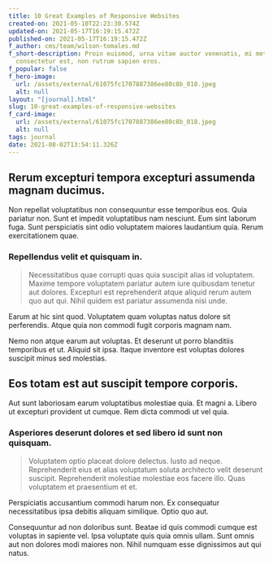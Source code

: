 ```yaml
---
title: 10 Great Examples of Responsive Websites
created-on: 2021-05-10T22:23:30.574Z
updated-on: 2021-05-17T16:19:15.472Z
published-on: 2021-05-17T16:19:15.472Z
f_author: cms/team/wilson-tomales.md
f_short-description: Proin euismod, urna vitae auctor venenatis, mi metus
  consectetur est, non rutrum sapien eros.
f_popular: false
f_hero-image:
  url: /assets/external/61075fc1707887386ee80c8b_018.jpeg
  alt: null
layout: "[journal].html"
slug: 10-great-examples-of-responsive-websites
f_card-image:
  url: /assets/external/61075fc1707887386ee80c8b_018.jpeg
  alt: null
tags: journal
date: 2021-08-02T13:54:11.326Z
---
```


Rerum excepturi tempora excepturi assumenda magnam ducimus.
-----------------------------------------------------------

Non repellat voluptatibus non consequuntur esse temporibus eos. Quia pariatur non. Sunt et impedit voluptatibus nam nesciunt. Eum sint laborum fuga. Sunt perspiciatis sint odio voluptatem maiores laudantium quia. Rerum exercitationem quae.

### Repellendus velit et quisquam in.

> Necessitatibus quae corrupti quas quia suscipit alias id voluptatem. Maxime tempore voluptatem pariatur autem iure quibusdam tenetur aut dolores. Excepturi est reprehenderit atque aliquid rerum autem quo aut qui. Nihil quidem est pariatur assumenda nisi unde.

Earum at hic sint quod. Voluptatem quam voluptas natus dolore sit perferendis. Atque quia non commodi fugit corporis magnam nam.

Nemo non atque earum aut voluptas. Et deserunt ut porro blanditiis temporibus et ut. Aliquid sit ipsa. Itaque inventore est voluptas dolores suscipit minus sed molestias.

Eos totam est aut suscipit tempore corporis.
--------------------------------------------

Aut sunt laboriosam earum voluptatibus molestiae quia. Et magni a. Libero ut excepturi provident ut cumque. Rem dicta commodi ut vel quia.

### Asperiores deserunt dolores et sed libero id sunt non quisquam.

> Voluptatem optio placeat dolore delectus. Iusto ad neque. Reprehenderit eius et alias voluptatum soluta architecto velit deserunt suscipit. Reprehenderit molestiae molestiae eos facere illo. Quas voluptatem et praesentium et et.

Perspiciatis accusantium commodi harum non. Ex consequatur necessitatibus ipsa debitis aliquam similique. Optio quo aut.

Consequuntur ad non doloribus sunt. Beatae id quis commodi cumque est voluptas in sapiente vel. Ipsa voluptate quis quia omnis ullam. Sunt omnis aut non dolores modi maiores non. Nihil numquam esse dignissimos aut qui natus.

‍
